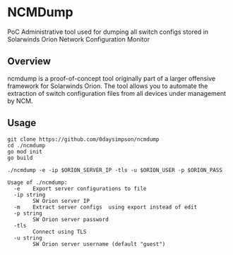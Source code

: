 # NCMDump
PoC Administrative tool used for dumping all switch configs stored in Solarwinds Orion Network Configuration Monitor

## Overview

ncmdump is a proof-of-concept tool originally part of a larger offensive framework for Solarwinds Orion. The tool allows you to automate the extraction of switch configuration files from all devices under management by NCM. 

## Usage
```
git clone https://github.com/0daysimpson/ncmdump 
cd ./ncmdump
go mod init
go build

./ncmdump -e -ip $ORION_SERVER_IP -tls -u $ORION_USER -p $ORION_PASS

Usage of ./ncmdump:
  -e    Export server configurations to file
  -ip string
        SW Orion server IP
  -m    Extract server configs  using export instead of edit
  -p string
        SW Orion server password
  -tls
        Connect using TLS
  -u string
        SW Orion server username (default "guest")
```
